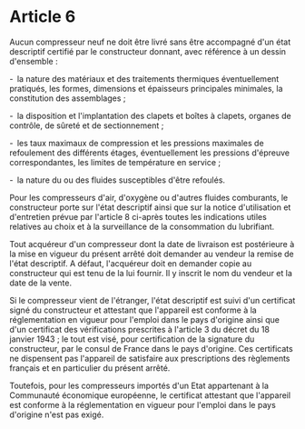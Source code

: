 # Article 6

Aucun compresseur neuf ne doit être livré sans être accompagné d'un état descriptif certifié par le constructeur donnant, avec référence à un dessin d'ensemble :

- la nature des matériaux et des traitements thermiques éventuellement pratiqués, les formes, dimensions et épaisseurs principales minimales, la constitution des assemblages ;

- la disposition et l'implantation des clapets et boîtes à clapets, organes de contrôle, de sûreté et de sectionnement ;

- les taux maximaux de compression et les pressions maximales de refoulement des différents étages, éventuellement les pressions d'épreuve correspondantes, les limites de température en service ;

- la nature du ou des fluides susceptibles d'être refoulés.

Pour les compresseurs d'air, d'oxygène ou d'autres fluides comburants, le constructeur porte sur l'état descriptif ainsi que sur la notice d'utilisation et d'entretien prévue par l'article 8 ci-après toutes les indications utiles relatives au choix et à la surveillance de la consommation du lubrifiant.

Tout acquéreur d'un compresseur dont la date de livraison est postérieure à la mise en vigueur du présent arrêté doit demander au vendeur la remise de l'état descriptif. A défaut, l'acquéreur doit en demander copie au constructeur qui est tenu de la lui fournir. Il y inscrit le nom du vendeur et la date de la vente.

Si le compresseur vient de l'étranger, l'état descriptif est suivi d'un certificat signé du constructeur et attestant que l'appareil est conforme à la réglementation en vigueur pour l'emploi dans le pays d'origine ainsi que d'un certificat des vérifications prescrites à l'article 3 du décret du 18 janvier 1943 ; le tout est visé, pour certification de la signature du constructeur, par le consul de France dans le pays d'origine. Ces certificats ne dispensent pas l'appareil de satisfaire aux prescriptions des règlements français et en particulier du présent arrêté.

Toutefois, pour les compresseurs importés d'un Etat appartenant à la Communauté économique européenne, le certificat attestant que l'appareil est conforme à la réglementation en vigueur pour l'emploi dans le pays d'origine n'est pas exigé.
